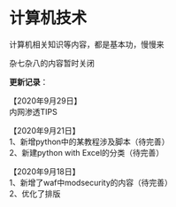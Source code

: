 # 计算机技术

计算机相关知识等内容，都是基本功，慢慢来

杂七杂八的内容暂时关闭

**更新记录**：

【2020年9月29日】  
内网渗透TIPS

【2020年9月21日】  
1、新增python中的某教程涉及脚本（待完善）  
2、新建python with Excel的分类（待完善）

【2020年9月18日】  
1、新增了waf中modsecurity的内容（待完善）  
2、优化了排版







